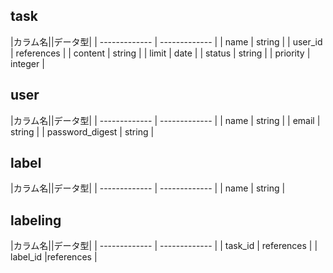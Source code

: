 ## task

|カラム名||データ型|
| ------------- | ------------- |
| name  | string |
| user_id  | references  |
| content  | string |
| limit  | date |
|  status | string |
| priority  | integer  |

## user

|カラム名||データ型|
| ------------- | ------------- |
| name  | string  |
| email | string  |
| password_digest | string |


## label

|カラム名||データ型|
| ------------- | ------------- |
| name  | string |

## labeling

|カラム名||データ型|
| ------------- | ------------- |
| task_id  | references |
| label_id |references |
